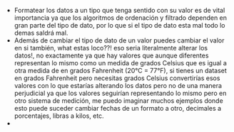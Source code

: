 - Formatear los datos a un tipo que tenga sentido con su valor es de vital importancia ya que los algoritmos de ordenación y filtrado dependen en gran parte del tipo de dato, por lo que si el tipo de dato esta mal todo lo demas saldrá mal.
- Además de cambiar el tipo de dato de un valor puedes cambiar el valor en si también, what estas loco??! eso seria literalmente alterar los datos!, no exactamente ya que hay valores que aunque diferentes representan lo mismo como un medida de grados Celsius que es igual a otra medida de en grados Fahrenheit (20°C = 77°F), si tienes un dataset en grados Fahrenheit pero necesitas grados Celsius convertirías esos valores con lo que estarías alterando los datos pero no de una manera perjudicial ya que los valores seguirían representando lo mismo pero en otro sistema de medición, me puedo imaginar muchos ejemplos donde esto puede suceder cambiar fechas de un formato a otro, decimales a porcentajes, libras a kilos, etc.
-